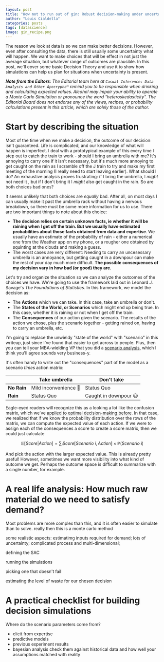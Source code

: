 ```yaml
---
layout: post
title: "How not to run out of gin: Robust decision-making under uncertainty using simulations"
author: "Louis Cialdella"
categories: posts
tags: [datascience]
image: gin_recipe.png
---
```


The reason we look at data is so we can make better decisions. However, even after consulting the data, there is still usually some uncertainty what will happen. We want to make choices that will be effect in not just the average situation, but whatever range of outcomes are plausible. In this post, we'll cover some basic Decision Theory and use it to show how simulations can help us plan for situations when uncertainty is present.

_**Note from the Editors**: The Editorial team here at `Casual Inference: Data Analysis and Other Apocrypha™` remind you to be responsible when drinking and calculating expected values. Alcohol may impair your ability to operate a Monte Carlo Simulation or pronounce the word "heteroskedasticity". The Editorial Board does not endorse any of the views, recipes, or probability calculations present in this article, which are solely those of the author._

# Start by describing the situation

Most of the time when we make a decision, the outcome of our decision isn't guaranteed. Life is complicated, and our knowledge of what will happen is imperfect. I deal with a prototypical example of this every time I step out to catch the train to work - should I bring an umbrella with me? It's annoying to carry one if it isn't necessary, but it's much more annoying to get caught on the rain as I scramble off the J train to try and make my first meeting of the morning (I really need to start leaving earlier). What should I do? An exhaustive analysis proves frustrating: if I bring the umbrella, I _might_ not need it , but if I don't bring it I _might_ also get caught in the rain. So are both choices bad ones?

It seems unlikely that both choices are _equally_ bad. After all, on most days I can usually make it past the umbrella rack without having a nervous breakdown, so there must be some more information for us to use. There are two important things to note about this choice:
* **The decision relies on certain unknown facts, ie whether it will be raining when I get off the train. But we usually have estimated probabilities about those facts obtained from data and expertise**. We usually have an estimate of the probability of rain - either a numerical one from the Weather app on my phone, or a rougher one obtained by squinting at the clouds and making a guess.
* The worst cases are very different: Needing to carry an uncesessary umbrella is an annoyance, but getting caught in a downpour can make the rest of your day much more difficult. **The possible consequences of my decision vary in how bad (or good) they are**.

Let's try and organize the situation so we can analyze the outcomes of the choices we have. We're going to use the framework laid out in Leonard J. Savage's _The Foundations of Statistics_. In this framework, we model the decision as:
* The **Actions** which we can take. In this case, take an umbrella or don't.
* The **States of the World, or Scenarios** which might end up being true. In this case, whether it is raining or not when I get off the train.
* The **Consequences** of our action given the scenario. The results of the action we chose, plus the scenario together - getting rained on, having to carry an umbrella, etc.

I'm going to replace the unwieldy "state of the world" with "scenario" in this writeup, just since I've found that easier to get across to people. Plus, then you can tell your MBA-wielding VP that you did a [scenario analysis](https://en.wikipedia.org/wiki/Scenario_planning), which I think you'll agree sounds very business-y.

It's often handy to write out the "consequences" part of the model as a scenario $times$ action matrix:

|     | **Take umbrella** | **Don't take** |
| -------- | ------- | ------- |
| **No Rain**  | Mild inconvenience  🫤  | Status Quo |
| **Rain**     | Status Quo    | Caught in downpour 😢 |



Eagle-eyed readers will recognize this as a looking a lot like the confusion matrix, which we've [applied to optimal decision-making before](https://lmc2179.github.io/posts/decisions.html). In that case, we realized that if we know the probability distribution over the rows of the matrix, we can compute the expected value of each action. If we were to assign each of the consequences a score to create a score matrix, then we could just calculate

$$\mathbb{E}[Score | Action] = \sum_i Score[Scenario \ i, Action] \times \mathbb{P}(Scenario \ i)$$

And pick the action with the larger expected value. This is already pretty useful! However, sometimes we want more visibility into what kind of outcome we get. Perhaps the outcome space is difficult to summarize with a single number, for example.

# A real life analysis: How much raw material do we need to satisfy demand?

Most problems are more complex than this, and it is often easier to simulate than to solve. really then this is a monte carlo method

some realistic aspects: estimatimg inputs required for demand; lots of uncertainty; complicated process and multi-dimensional;

defining the SAC

running the simulations

picking one that doesn't fail

estimating the level of waste for our chosen decision

# A practical checklist for building decision simulations

Where do the scenario parameters come from?
* elicit from expertise
* predictive models
* previous experiment results
* bayesian analysis
check them against historical data and how well your assumptions matched with reality
